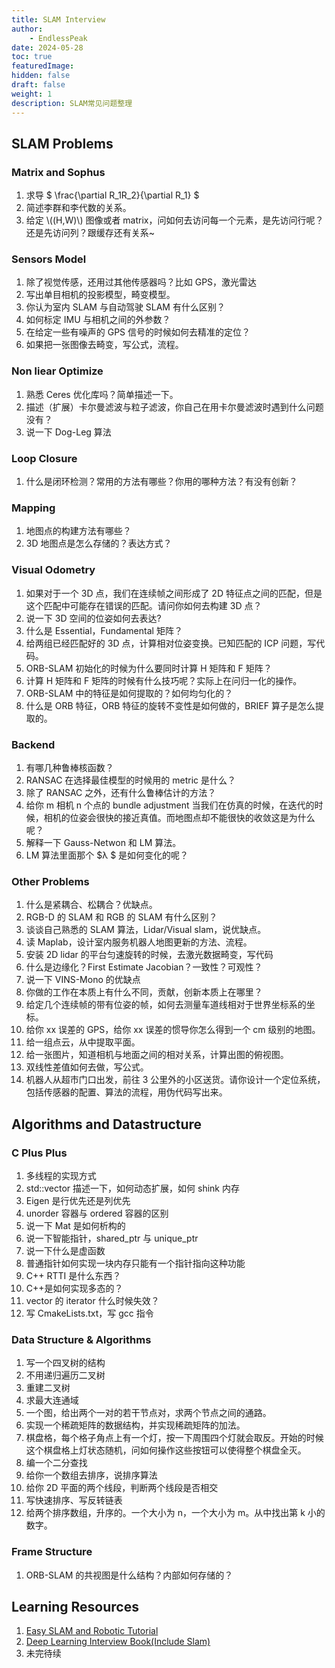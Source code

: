 ```yaml
---
title: SLAM Interview
author: 
    - EndlessPeak
date: 2024-05-28
toc: true
featuredImage: 
hidden: false
draft: false
weight: 1
description: SLAM常见问题整理
---
```


## SLAM Problems
### Matrix and Sophus

1.  求导 $ \frac{\partial R\_1R\_2}{\partial R\_1} $
2.  简述李群和李代数的关系。
3.  给定 \\((H,W)\\) 图像或者 matrix，问如何去访问每一个元素，是先访问行呢？还是先访问列？跟缓存还有关系~


### Sensors Model

1.  除了视觉传感，还用过其他传感器吗？比如 GPS，激光雷达
2.  写出单目相机的投影模型，畸变模型。
3.  你认为室内 SLAM 与自动驾驶 SLAM 有什么区别？
4.  如何标定 IMU 与相机之间的外参数？
5.  在给定一些有噪声的 GPS 信号的时候如何去精准的定位？
6.  如果把一张图像去畸变，写公式，流程。


### Non liear Optimize

1.  熟悉 Ceres 优化库吗？简单描述一下。
2.  描述（扩展）卡尔曼滤波与粒子滤波，你自己在用卡尔曼滤波时遇到什么问题没有？
3.  说一下 Dog-Leg 算法


### Loop Closure

1.  什么是闭环检测？常用的方法有哪些？你用的哪种方法？有没有创新？


### Mapping

1.  地图点的构建方法有哪些？
2.  3D 地图点是怎么存储的？表达方式？


### Visual Odometry

1.  如果对于一个 3D 点，我们在连续帧之间形成了 2D 特征点之间的匹配，但是这个匹配中可能存在错误的匹配。请问你如何去构建 3D 点？
2.  说一下 3D 空间的位姿如何去表达?
3.  什么是 Essential，Fundamental 矩阵？
4.  给两组已经匹配好的 3D 点，计算相对位姿变换。已知匹配的 ICP 问题，写代码。
5.  ORB-SLAM 初始化的时候为什么要同时计算 H 矩阵和 F 矩阵？
6.  计算 H 矩阵和 F 矩阵的时候有什么技巧呢？实际上在问归一化的操作。
7.  ORB-SLAM 中的特征是如何提取的？如何均匀化的？
8.  什么是 ORB 特征，ORB 特征的旋转不变性是如何做的，BRIEF 算子是怎么提取的。


### Backend

1.  有哪几种鲁棒核函数？
2.  RANSAC 在选择最佳模型的时候用的 metric 是什么？
3.  除了 RANSAC 之外，还有什么鲁棒估计的方法？
4.  给你 m 相机 n 个点的 bundle adjustment 当我们在仿真的时候，在迭代的时候，相机的位姿会很快的接近真值。而地图点却不能很快的收敛这是为什么呢？
5.  解释一下 Gauss-Netwon 和 LM 算法。
6.  LM 算法里面那个 $&lambda; $ 是如何变化的呢？


### Other Problems

1.  什么是紧耦合、松耦合？优缺点。
2.  RGB-D 的 SLAM 和 RGB 的 SLAM 有什么区别？
3.  谈谈自己熟悉的 SLAM 算法，Lidar/Visual slam，说优缺点。
4.  读 Maplab，设计室内服务机器人地图更新的方法、流程。
5.  安装 2D lidar 的平台匀速旋转的时候，去激光数据畸变，写代码
6.  什么是边缘化？First Estimate Jacobian？一致性？可观性？
7.  说一下 VINS-Mono 的优缺点
8.  你做的工作在本质上有什么不同，贡献，创新本质上在哪里？
9.  给定几个连续帧的带有位姿的帧，如何去测量车道线相对于世界坐标系的坐标。
10. 给你 xx 误差的 GPS，给你 xx 误差的惯导你怎么得到一个 cm 级别的地图。
11. 给一组点云，从中提取平面。
12. 给一张图片，知道相机与地面之间的相对关系，计算出图的俯视图。
13. 双线性差值如何去做，写公式。
14. 机器人从超市门口出发，前往 3 公里外的小区送货。请你设计一个定位系统，包括传感器的配置、算法的流程，用伪代码写出来。


## Algorithms and Datastructure


### C Plus Plus

1.  多线程的实现方式
2.  std::vector 描述一下，如何动态扩展，如何 shink 内存
3.  Eigen 是行优先还是列优先
4.  unorder 容器与 ordered 容器的区别
5.  说一下 Mat 是如何析构的
6.  说一下智能指针，shared_ptr 与 unique_ptr
7.  说一下什么是虚函数
8.  普通指针如何实现一块内存只能有一个指针指向这种功能
9.  C++ RTTI 是什么东西？
10. C++是如何实现多态的？
11. vector 的 iterator 什么时候失效？
12. 写 CmakeLists.txt，写 gcc 指令


### Data Structure & Algorithms

1.  写一个四叉树的结构
2.  不用递归遍历二叉树
3.  重建二叉树
4.  求最大连通域
5.  一个图，给出两个一对的若干节点对，求两个节点之间的通路。
6.  实现一个稀疏矩阵的数据结构，并实现稀疏矩阵的加法。
7.  棋盘格，每个格子角点上有一个灯，按一下周围四个灯就会取反。开始的时候这个棋盘格上灯状态随机，问如何操作这些按钮可以使得整个棋盘全灭。
8.  编一个二分查找
9.  给你一个数组去排序，说排序算法
10. 给你 2D 平面的两个线段，判断两个线段是否相交
11. 写快速排序、写反转链表
12. 给两个排序数组，升序的。一个大小为 n，一个大小为 m。从中找出第 k 小的数字。


### Frame Structure

1.  ORB-SLAM 的共视图是什么结构？内部如何存储的？


## Learning Resources

1.  [Easy SLAM and Robotic Tutorial](https://github.com/varyshare/easy_slam_tutorial)
2.  [Deep Learning Interview Book(Include Slam)](https://github.com/amusi/Deep-Learning-Interview-Book/tree/master)
3.  未完待续
